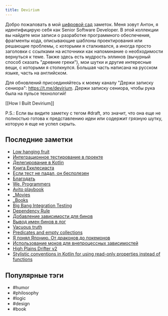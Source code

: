 ```yaml
---
title: Devirium
---
```


Добро пожаловать в мой [цифровой сад](https://maggieappleton.com/garden-history) заметок. Меня зовут Антон, я идентифицирую себя как Senior Software Developer. В этой коллекции вы найдете мои записи о разработке программного обеспечения, фрагменты кода, описывающие шаблоны проектирования или решающие проблемы, с которыми я сталкивался, а иногда просто заголовки с ссылками на источники как напоминание о необходимости вернуться к теме. Также здесь есть мудрость эллинов (вычурный способ сказать "древние греки"), мои шутки и другие интересные вещи, с которыми я столкнулся. Большая часть написана на русском языке, часть на английском.

Для обновлений присоединяйтесь к моему каналу "Держи записку сениора": https://t.me/devirium. Держи записку сениора, чтобы рука была на пульсе технологий!

[[How I Built Devirium]]

P.S.: Если вы видите заметку с тегом #draft, это значит, что она еще не полностью готова к представлению идеи или содержит грязную шутку, которую я еще не успел скрыть.

## Последние заметки
- [Low hanging fruit](2025-03/Low-hanging-fruit.md)
- [Интеграционное тестирование в проекте](2025-03/Интеграционное-тестирование-в-проекте.md)
- [Делегирование в Kotlin](2025-03/Делегирование-в-Kotlin.md)
- [Книга Екклесиаста](2025/2025-02/Книга-Екклесиаста.md)
- [Если тест не падал, он бесполезен](2025/2025-02/Если-тест-не-падал,-он-бесполезен.md)
- [Благодать](2025/2025-02/Благодать.md)
- [We, Programmers](2025/2025-02/We,-Programmers.md)
- [Avito playbook](draft/Avito-playbook.md)
- [_Movies](_Movies.md)
- [_Books](_Books.md)
- [Big Bang Integration Testing](2025-03/Big-Bang-Integration-Testing.md)
- [Dependency Rule](2025/2025-02/Dependency-Rule.md)
- [Добавление зависимости для бинов](2025/2025-01/Добавление-зависимости-для-бинов.md)
- [Вывод имен бинов в лог](2025/2025-01/Вывод-имен-бинов-в-лог.md)
- [Vacuous truth](2025/2025-01/Vacuous-truth.md)
- [Predicates and empty collections](2025/2025-01/Predicates-and-empty-collections.md)
- [Я понял Японию. От драконов до покемонов](2025/2025-01/Я-понял-Японию.-От-драконов-до-покемонов.md)
- [Использование моков для внепроцессных зависимостей](2025/2025-01/Использование-моков-для-внепроцессных-зависимостей.md)
- [High Plains Drifter v2](2025/2025-01/High-Plains-Drifter-v2.md)
- [Stylistic conventions in Kotlin for using read-only properties instead of functions](2025/2025-01/Stylistic-conventions-in-Kotlin-for-using-read-only-properties-instead-of-functions.md)


## Популярные тэги
- #humor
- #philosophy
- #logic
- #design
- #book
